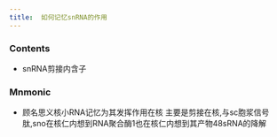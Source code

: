 ```yaml
---
title:  如何记忆snRNA的作用
--- 
```


### Contents
- snRNA剪接内含子

### Mnmonic
- 顾名思义核小RNA记忆为其发挥作用在核 主要是剪接在核,与sc胞浆信号肽,sno在核仁内想到RNA聚合酶1也在核仁内想到其产物48sRNA的降解
